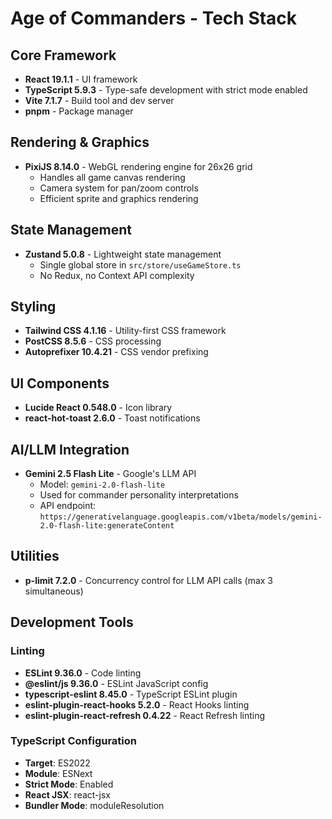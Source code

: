 # Age of Commanders - Tech Stack

## Core Framework

- **React 19.1.1** - UI framework
- **TypeScript 5.9.3** - Type-safe development with strict mode enabled
- **Vite 7.1.7** - Build tool and dev server
- **pnpm** - Package manager

## Rendering & Graphics

- **PixiJS 8.14.0** - WebGL rendering engine for 26x26 grid
  - Handles all game canvas rendering
  - Camera system for pan/zoom controls
  - Efficient sprite and graphics rendering

## State Management

- **Zustand 5.0.8** - Lightweight state management
  - Single global store in `src/store/useGameStore.ts`
  - No Redux, no Context API complexity

## Styling

- **Tailwind CSS 4.1.16** - Utility-first CSS framework
- **PostCSS 8.5.6** - CSS processing
- **Autoprefixer 10.4.21** - CSS vendor prefixing

## UI Components

- **Lucide React 0.548.0** - Icon library
- **react-hot-toast 2.6.0** - Toast notifications

## AI/LLM Integration

- **Gemini 2.5 Flash Lite** - Google's LLM API
  - Model: `gemini-2.0-flash-lite`
  - Used for commander personality interpretations
  - API endpoint: `https://generativelanguage.googleapis.com/v1beta/models/gemini-2.0-flash-lite:generateContent`

## Utilities

- **p-limit 7.2.0** - Concurrency control for LLM API calls (max 3 simultaneous)

## Development Tools

### Linting
- **ESLint 9.36.0** - Code linting
- **@eslint/js 9.36.0** - ESLint JavaScript config
- **typescript-eslint 8.45.0** - TypeScript ESLint plugin
- **eslint-plugin-react-hooks 5.2.0** - React Hooks linting
- **eslint-plugin-react-refresh 0.4.22** - React Refresh linting

### TypeScript Configuration
- **Target**: ES2022
- **Module**: ESNext
- **Strict Mode**: Enabled
- **React JSX**: react-jsx
- **Bundler Mode**: moduleResolution

